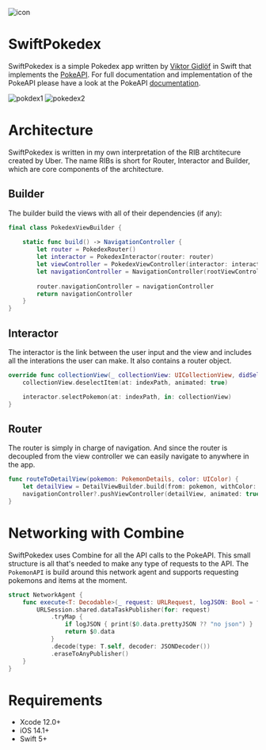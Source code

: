 ![icon](https://user-images.githubusercontent.com/15960525/117062071-47808e00-ad23-11eb-83df-95d8efadac58.png)

# SwiftPokedex

SwiftPokedex is a simple Pokedex app written by [Viktor Gidlöf](https://viktorgidlof.com) in Swift that implements the [PokeAPI](https://pokeapi.co). For full documentation and implementation of the PokeAPI please have a look at the PokeAPI [documentation](https://pokeapi.co/docs/v2).


![pokdex1](https://user-images.githubusercontent.com/15960525/117063244-d3df8080-ad24-11eb-9293-83f8ba1a991a.png)
![pokedex2](https://user-images.githubusercontent.com/15960525/117063248-d4781700-ad24-11eb-8559-dcc9ebbd0ec7.png)


# Architecture

SwiftPokedex is written in my own interpretation of the RIB archtitecure created by Uber. The name RIBs is short for Router, Interactor and Builder, which are core components of the architecture.

## Builder

The builder build the views with all of their dependencies (if any):
```swift
final class PokedexViewBuilder {
    
    static func build() -> NavigationController {
        let router = PokedexRouter()
        let interactor = PokedexInteractor(router: router)
        let viewController = PokedexViewController(interactor: interactor)
        let navigationController = NavigationController(rootViewController: viewController)
        
        router.navigationController = navigationController
        return navigationController
    }
}
```

## Interactor
The interactor is the link between the user input and the view and includes all the interations the user can make. It also contains a router object.
```swift
override func collectionView(_ collectionView: UICollectionView, didSelectItemAt indexPath: IndexPath) {
    collectionView.deselectItem(at: indexPath, animated: true)

    interactor.selectPokemon(at: indexPath, in: collectionView)
}
```

## Router
The router is simply in charge of navigation. And since the router is decoupled from the view controller we can easily navigate to anywhere in the app.
```swift
func routeToDetailView(pokemon: PokemonDetails, color: UIColor) {
    let detailView = DetailViewBuilder.build(from: pokemon, withColor: color)
    navigationController?.pushViewController(detailView, animated: true)
}
```

# Networking with Combine

SwiftPokedex uses Combine for all the API calls to the PokeAPI. This small structure is all that's needed to make any type of requests to the API. 
The `PokemonAPI` is build around this network agent and supports requesting pokemons and items at the moment.
```swift
struct NetworkAgent {
    func execute<T: Decodable>(_ request: URLRequest, logJSON: Bool = false) -> AnyPublisher<T, Error> {
        URLSession.shared.dataTaskPublisher(for: request)
            .tryMap {
                if logJSON { print($0.data.prettyJSON ?? "no json") }
                return $0.data
            }
            .decode(type: T.self, decoder: JSONDecoder())
            .eraseToAnyPublisher()
    }
}
```

# Requirements

+ Xcode 12.0+
+ iOS 14.1+
+ Swift 5+
